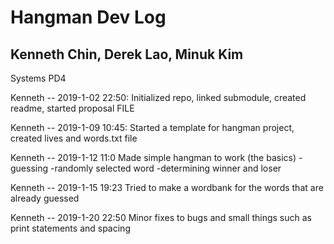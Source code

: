 # Hangman Dev Log
## Kenneth Chin, Derek Lao, Minuk Kim
Systems PD4

Kenneth -- 2019-1-02 22:50:
Initialized repo, linked submodule, created readme, started proposal FILE

Kenneth -- 2019-1-09 10:45:
Started a template for hangman project, created lives and words.txt file

Kenneth -- 2019-1-12 11:0
Made simple hangman to work (the basics)
-guessing
-randomly selected word
-determining winner and loser

Kenneth -- 2019-1-15 19:23
Tried to make a wordbank for the words that are already guessed

Kenneth -- 2019-1-20 22:50
Minor fixes to bugs and small things such as print statements and spacing

